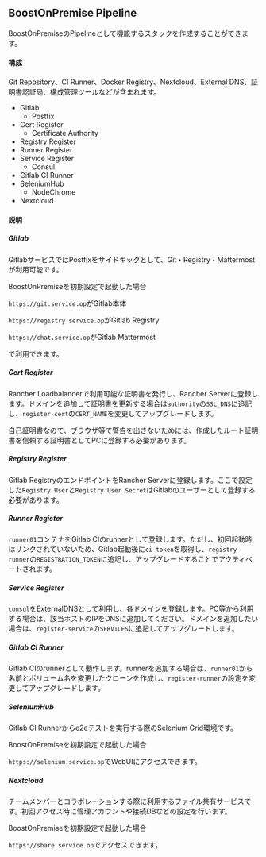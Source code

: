 ## BoostOnPremise Pipeline

BoostOnPremiseのPipelineとして機能するスタックを作成することができます。

#### 構成

Git Repository、CI Runner、Docker Registry、Nextcloud、External DNS、証明書認証局、構成管理ツールなどが含まれます。

- Gitlab
  - Postfix
- Cert Register
  - Certificate Authority
- Registry Register
- Runner Register
- Service Register
  - Consul
- Gitlab CI Runner
- SeleniumHub
  - NodeChrome
- Nextcloud

#### 説明

##### Gitlab

GitlabサービスではPostfixをサイドキックとして、Git・Registry・Mattermostが利用可能です。

BoostOnPremiseを初期設定で起動した場合

`https://git.service.op`がGitlab本体

`https://registry.service.op`がGitlab Registry

`https://chat.service.op`がGitlab Mattermost

で利用できます。

##### Cert Register

Rancher Loadbalancerで利用可能な証明書を発行し、Rancher Serverに登録します。ドメインを追加して証明書を更新する場合は`authority`の`SSL_DNS`に追記し、`register-cert`の`CERT_NAME`を変更してアップグレードします。

自己証明書なので、ブラウザ等で警告を出さないためには、作成したルート証明書を信頼する証明書としてPCに登録する必要があります。

##### Registry Register

Gitlab RegistryのエンドポイントをRancher Serverに登録します。ここで設定した`Registry User`と`Registry User Secret`はGitlabのユーザーとして登録する必要があります。

##### Runner Register

`runner01`コンテナをGitlab CIのrunnerとして登録します。ただし、初回起動時はリンクされていないため、Gitlab起動後に`ci token`を取得し、`registry-runner`の`REGISTRATION_TOKEN`に追記し、アップグレードすることでアクティベートされます。

##### Service Register

`consul`をExternalDNSとして利用し、各ドメインを登録します。PC等から利用する場合は、該当ホストのIPをDNSに追加してください。ドメインを追加したい場合は、`register-service`の`SERVICES`に追記してアップグレードします。

##### Gitlab CI Runner

Gitlab CIのrunnerとして動作します。runnerを追加する場合は、`runner01`から名前とボリューム名を変更したクローンを作成し、`register-runner`の設定を変更してアップグレードします。

##### SeleniumHub

Gitlab CI Runnerからe2eテストを実行する際のSelenium Grid環境です。

BoostOnPremiseを初期設定で起動した場合

`https://selenium.service.op`でWebUIにアクセスできます。

##### Nextcloud

チームメンバーとコラボレーションする際に利用するファイル共有サービスです。初回アクセス時に管理アカウントや接続DBなどの設定を行います。

BoostOnPremiseを初期設定で起動した場合

`https://share.service.op`でアクセスできます。
